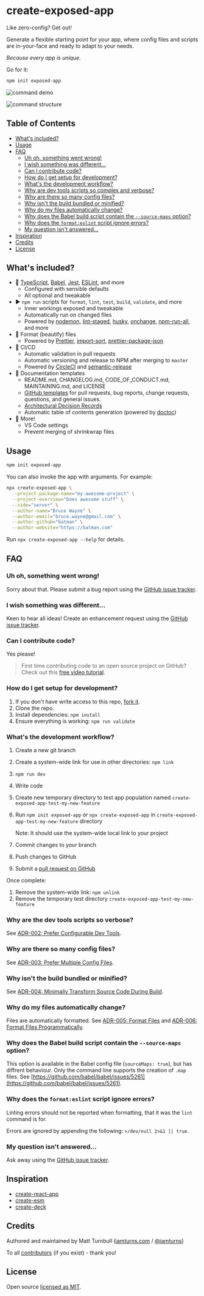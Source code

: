 # create-exposed-app

Like zero-config? Get out!

Generate a flexible starting point for your app, where config files and scripts are in-your-face and ready to adapt to your needs.

_Because every app is unique._

Go for it:

```bash
npm init exposed-app
```

![command demo](docs/assets/demo-command.gif)

![command structure](docs/assets/demo-structure.png)

## Table of Contents

<!-- START doctoc generated TOC please keep comment here to allow auto update -->
<!-- DON'T EDIT THIS SECTION, INSTEAD RE-RUN doctoc TO UPDATE -->

- [What's included?](#whats-included)
- [Usage](#usage)
- [FAQ](#faq)
  - [Uh oh, something went wrong!](#uh-oh-something-went-wrong)
  - [I wish something was different…](#i-wish-something-was-different)
  - [Can I contribute code?](#can-i-contribute-code)
  - [How do I get setup for development?](#how-do-i-get-setup-for-development)
  - [What's the development workflow?](#whats-the-development-workflow)
  - [Why are dev tools scripts so complex and verbose?](#why-are-dev-tools-scripts-so-complex-and-verbose)
  - [Why are there so many config files?](#why-are-there-so-many-config-files)
  - [Why isn't the build bundled or minified?](#why-isnt-the-build-bundled-or-minified)
  - [Why do my files automatically change?](#why-do-my-files-automatically-change)
  - [Why does the Babel build script contain the `--source-maps` option?](#why-does-the-babel-build-script-contain-the---source-maps-option)
  - [Why does the `format:eslint` script ignore errors?](#why-does-the-formateslint-script-ignore-errors)
  - [My question isn't answered…](#my-question-isnt-answered)
- [Inspiration](#inspiration)
- [Credits](#credits)
- [License](#license)

<!-- END doctoc generated TOC please keep comment here to allow auto update -->

## What's included?

- :wrench: [TypeScript](https://www.typescriptlang.org/), [Babel](https://babeljs.io/), [Jest](https://jestjs.io/), [ESLint](https://eslint.org/), and more
  - Configured with sensible defaults
  - All optional and tweakable
- :arrow_forward: `npm run` scripts for `format`, `lint`, `test`, `build`, `validate`, and more
  - Inner workings exposed and tweakable
  - Automatically run on changed files
  - Powered by [nodemon](https://nodemon.io/), [lint-staged](https://github.com/okonet/lint-staged), [husky](https://github.com/typicode/husky), [onchange](https://github.com/Qard/onchange), [npm-run-all](https://github.com/mysticatea/npm-run-all), and more
- :ribbon: Format (beautify) files
  - Powered by [Prettier](https://prettier.io/), [import-sort](https://github.com/renke/import-sort), [prettier-package-json](https://github.com/cameronhunter/prettier-package-json)
- :rocket: CI/CD
  - Automatic validation in pull requests
  - Automatic versioning and release to NPM after merging to `master`
  - Powered by [CircleCI](https://circleci.com/) and [semantic-release](https://github.com/semantic-release/semantic-release)
- :book: Documentation templates
  - README.md, CHANGELOG.md, CODE_OF_CONDUCT.md, MAINTAINING.md, and LICENSE
  - [GitHub templates](https://help.github.com/articles/about-issue-and-pull-request-templates/) for pull requests, bug reports, change requests, questions, and general issues.
  - [Architectural Decision Records](https://adr.github.io/)
  - Automatic table of contents generation (powered by [doctoc](https://github.com/thlorenz/doctoc))
- :tada: More!
  - VS Code settings
  - Prevent merging of shrinkwrap files

## Usage

```bash
npm init exposed-app
```

You can also invoke the app with arguments. For example:

```bash
npx create-exposed-app \
  --project-package-name="my-awesome-project" \
  --project-overview="Does awesome stuff" \
  --side="server" \
  --author-name="Bruce Wayne" \
  --author-email="bruce.wayne@gmail.com" \
  --author-github="batman" \
  --author-website="https://batman.com"
```

Run `npx create-exposed-app --help` for details.

## FAQ

### Uh oh, something went wrong!

Sorry about that. Please submit a bug report using the [GitHub issue tracker](https://github.com/iamturns/create-exposed-app/issues).

### I wish something was different…

Keen to hear all ideas! Create an enhancement request using the [GitHub issue tracker](https://github.com/iamturns/create-exposed-app/issues).

### Can I contribute code?

Yes please!

> First time contributing code to an open source project on GitHub? Check out this [free video tutorial](https://egghead.io/courses/how-to-contribute-to-an-open-source-project-on-github).

### How do I get setup for development?

1. If you don't have write access to this repo, [fork it](https://github.com/iamturns/create-exposed-app/fork).
1. Clone the repo.
1. Install dependencies: `npm install`
1. Ensure everything is working: `npm run validate`

### What's the development workflow?

1. Create a new git branch
1. Create a system-wide link for use in other directories: `npm link`
1. `npm run dev`
1. Write code
1. Create new temporary directory to test app population named `create-exposed-app-test-my-new-feature`
1. Run `npm init exposed-app` or `npx create-exposed-app` in `create-exposed-app-test-my-new-feature` directory

   Note: It should use the system-wide local link to your project

1. Commit changes to your branch
1. Push changes to GitHub
1. Submit a [pull request on GitHub](https://github.com/iamturns/create-exposed-app/pulls)

Once complete:

1. Remove the system-wide link: `npm unlink`
1. Remove the temporary test directory `create-exposed-app-test-my-new-feature`

### Why are the dev tools scripts so verbose?

See [ADR-002: Prefer Configurable Dev Tools](docs/adr/002-prefer-configurable-dev-tools.md).

### Why are there so many config files?

See [ADR-003: Prefer Multiple Config Files](docs/adr/003-prefer-multiple-config-files.md).

### Why isn't the build bundled or minified?

See [ADR-004: Minimally Transform Source Code During Build](docs/adr/004-minimally-transform-source-code-during-build.md).

### Why do my files automatically change?

Files are automatically formatted. See [ADR-005: Format Files](docs/adr/005-format-files.md) and [ADR-006: Format Files Programmatically](docs/adr/006-format-files-programmatically.md).

### Why does the Babel build script contain the `--source-maps` option?

This option is available in the Babel config file (`sourceMaps: true`), but has diffrent behaviour. Only the command line supports the creation of `.map` files. See [https://github.com/babel/babel/issues/5261](https://github.com/babel/babel/issues/5261).

### Why does the `format:eslint` script ignore errors?

Linting errors should not be reported when formatting, that it was the `lint` command is for.

Errors are ignored by appending the following: `>/dev/null 2>&1 || true`.

### My question isn't answered…

Ask away using the [GitHub issue tracker](https://github.com/iamturns/create-exposed-app/issues).

## Inspiration

- [create-react-app](https://github.com/facebook/create-react-app)
- [create-esm](https://github.com/standard-things/create-esm)
- [create-deck](https://github.com/jxnblk/mdx-deck/tree/master/create-deck)

## Credits

Authored and maintained by Matt Turnbull ([iamturns.com](https://iamturns.com) / [@iamturns](https://twitter.com/iamturns))

To all [contributors](https://github.com/iamturns/create-exposed-app/graphs/contributors) (if you exist) - thank you!

## License

Open source [licensed as MIT](https://github.com/iamturns/create-exposed-app/blob/master/LICENSE).
